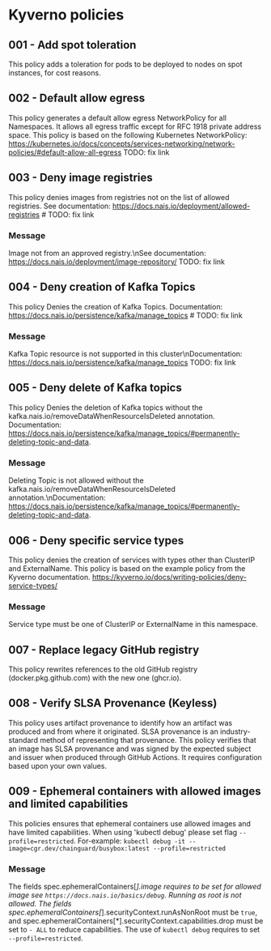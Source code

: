 # Kyverno policies

## 001 - Add spot toleration

This policy adds a toleration for pods to be deployed to nodes on spot
instances, for cost reasons.

## 002 - Default allow egress

This policy generates a default allow egress NetworkPolicy for all
Namespaces. It allows all egress traffic except for RFC 1918 private
address space. This policy is based on the following Kubernetes
NetworkPolicy:
https://kubernetes.io/docs/concepts/services-networking/network-policies/#default-allow-all-egress TODO: fix link

## 003 - Deny image registries

This policy denies images from registries not on the list of allowed
registries. See documentation:
https://docs.nais.io/deployment/allowed-registries # TODO: fix link

### Message

 Image not from an approved registry.\nSee documentation: https://docs.nais.io/deployment/image-repository/ TODO: fix link

## 004 - Deny creation of Kafka Topics

This policy Denies the creation of Kafka Topics. Documentation:
https://docs.nais.io/persistence/kafka/manage_topics # TODO: fix link

### Message

Kafka Topic resource is not supported in this cluster\nDocumentation: https://docs.nais.io/persistence/kafka/manage_topics TODO: fix link

## 005 - Deny delete of Kafka topics

This policy Denies the deletion of Kafka topics without the
kafka.nais.io/removeDataWhenResourceIsDeleted annotation.
Documentation:
https://docs.nais.io/persistence/kafka/manage_topics/#permanently-deleting-topic-and-data.

### Message

Deleting Topic is not allowed without the kafka.nais.io/removeDataWhenResourceIsDeleted annotation.\nDocumentation: https://docs.nais.io/persistence/kafka/manage_topics/#permanently-deleting-topic-and-data.


## 006 - Deny specific service types

This policy denies the creation of services with types other than ClusterIP and ExternalName.
This policy is based on the example policy from the Kyverno documentation.
https://kyverno.io/docs/writing-policies/deny-service-types/

### Message

Service type must be one of ClusterIP or ExternalName in this namespace.

## 007 - Replace legacy GitHub registry

This policy rewrites references to the old GitHub registry (docker.pkg.github.com) with the new one (ghcr.io).

## 008 - Verify SLSA Provenance (Keyless)

This policy uses artifact provenance to identify how an artifact was produced
and from where it originated. SLSA provenance is an industry-standard
method of representing that provenance. This policy verifies that an
image has SLSA provenance and was signed by the expected subject and issuer
when produced through GitHub Actions. It requires configuration based upon
your own values.

## 009 - Ephemeral containers with allowed images and limited capabilities

This policies ensures that ephemeral containers use allowed images and have limited capabilities.
When using 'kubectl debug' please set flag `--profile=restricted`.
For-example: `kubectl debug -it --image=cgr.dev/chainguard/busybox:latest --profile=restricted`

### Message

The fields spec.ephemeralContainers[*].image requires to be set for allowed image
see `https://docs.nais.io/basics/debug`.
Running as root is not allowed. The fields spec.ephemeralContainers[*].securityContext.runAsNonRoot
must be `true`, and spec.ephemeralContainers[*].securityContext.capabilities.drop
must be set to `- ALL` to reduce capabilities.
The use of `kubectl debug` requires to set `--profile=restricted`.
